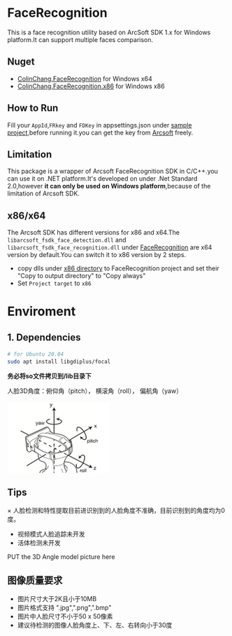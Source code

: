 # FaceRecognition
This is a face recognition utility based on ArcSoft SDK 1.x for Windows platform.It can support multiple faces comparison.

## Nuget
* [ColinChang.FaceRecognition](https://www.nuget.org/packages/ColinChang.FaceRecognition/) for Windows x64
* [ColinChang.FaceRecognition.x86](https://www.nuget.org/packages/ColinChang.FaceRecognition.x86/) for Windows x86


## How to Run

Fill your `AppId`,`FRkey` and `FDKey` in appsettings.json under [sample project](https://github.com/colin-chang/FaceRecognition/tree/master/ColinChang.FaceRecognition.Sample),before running it.you can get the key from [Arcsoft](https://ai.arcsoft.com.cn/product/arcface.html) freely.

## Limitation
This package is a wrapper of Arcsoft FaceRecognition SDK in C/C++.you can use it on .NET platform.It's developed on under .Net Standard 2.0,however **it can only be used on Windows platform**,because of the limitation of Arcsoft SDK.

## x86/x64
The Arcsoft SDK has different versions for x86 and x64.The `libarcsoft_fsdk_face_detection.dll` and `libarcsoft_fsdk_face_recognition.dll` under [FaceRecognition](https://github.com/colin-chang/FaceRecognition/tree/master/ColinChang.FaceRecognition) are x64 version by default.You can switch it to x86 version by 2 steps.

* copy dlls under [x86 directory](https://github.com/colin-chang/FaceRecognition/tree/master/ColinChang.FaceRecognition/Sdk/x86) to FaceRecognition project and set their "Copy to output directory" to "Copy always"
* Set `Project target` to `x86`


# Enviroment
## 1. Dependencies
```bash
# for Ubuntu 20.04
sudo apt install libgdiplus/focal
```
**务必将so文件拷贝到/lib目录下**


人脸3D角度：俯仰角（pitch）， 横滚角（roll）， 偏航角（yaw）

![](3DAngle.png)

## Tips
× 人脸检测和特性提取目前进识别到的人脸角度不准确，目前识别到的角度均为0度。
* 视频模式人脸追踪未开发
* 活体检测未开发

PUT the 3D Angle model picture here

## 图像质量要求
* 图片尺寸大于2K且小于10MB
* 图片格式支持 ".jpg",".png",".bmp"
* 图片中人脸尺寸不小于50 x 50像素
* 建议待检测的图像人脸角度上、下、左、右转向小于30度